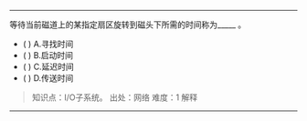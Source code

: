 ---
等待当前磁道上的某指定扇区旋转到磁头下所需的时间称为_____ 。
- ( ) A.寻找时间 
- ( ) B.启动时间 
- ( ) C.延迟时间 
- ( ) D.传送时间

> 知识点：I/O子系统。
> 出处：网络
> 难度：1
> 解释

---
